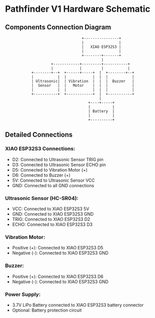 # Pathfinder V1 Hardware Schematic

## Components Connection Diagram

```
                                   +----------------+
                                   |                |
                                   |   XIAO ESP32S3 |
                                   |                |
                                   +--------+-------+
                                            |
                     +------------+---------+-----------+
                     |            |         |           |
            +--------+--+  +------+-----+  |  +--------+--+
            |           |  |            |  |  |           |
            | Ultrasonic|  | Vibration  |  |  |  Buzzer   |
            |  Sensor   |  |   Motor    |  |  |           |
            |           |  |            |  |  |           |
            +-----------+  +------------+  |  +-----------+
                                           |
                                      +----+-----+
                                      |          |
                                      | Battery  |
                                      |          |
                                      +----------+
```

## Detailed Connections

### XIAO ESP32S3 Connections:
- D2: Connected to Ultrasonic Sensor TRIG pin
- D3: Connected to Ultrasonic Sensor ECHO pin
- D5: Connected to Vibration Motor (+)
- D6: Connected to Buzzer (+)
- 5V: Connected to Ultrasonic Sensor VCC
- GND: Connected to all GND connections

### Ultrasonic Sensor (HC-SR04):
- VCC: Connected to XIAO ESP32S3 5V
- GND: Connected to XIAO ESP32S3 GND
- TRIG: Connected to XIAO ESP32S3 D2
- ECHO: Connected to XIAO ESP32S3 D3

### Vibration Motor:
- Positive (+): Connected to XIAO ESP32S3 D5
- Negative (-): Connected to XIAO ESP32S3 GND

### Buzzer:
- Positive (+): Connected to XIAO ESP32S3 D6
- Negative (-): Connected to XIAO ESP32S3 GND

### Power Supply:
- 3.7V LiPo Battery connected to XIAO ESP32S3 battery connector
- Optional: Battery protection circuit
